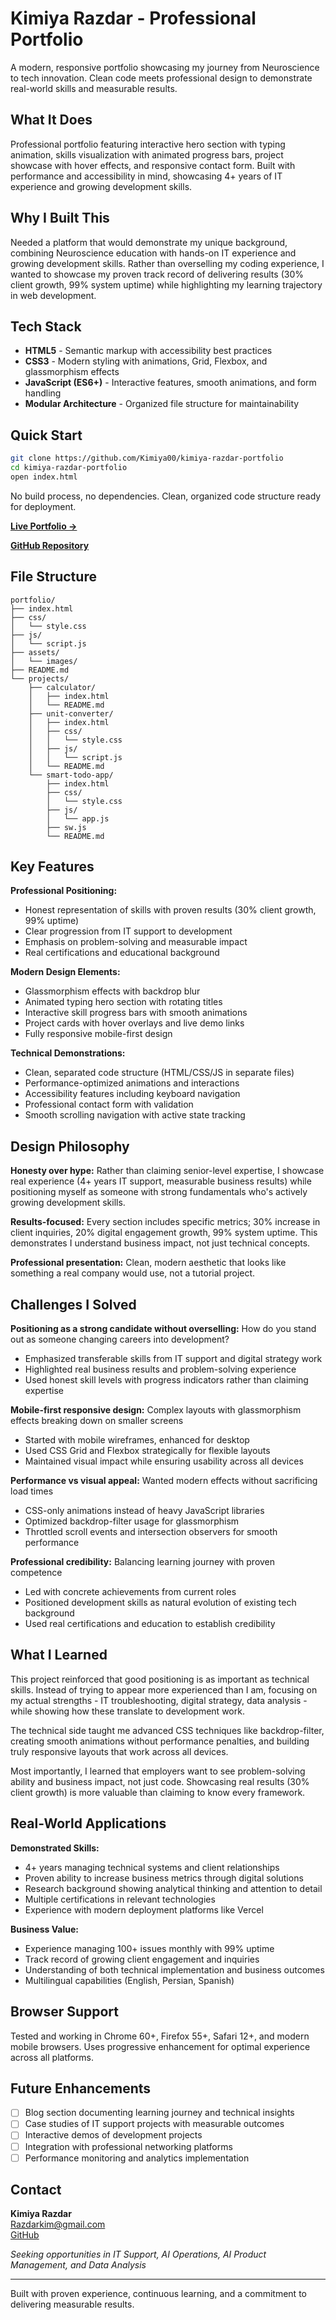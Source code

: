 # Kimiya Razdar - Professional Portfolio

A modern, responsive portfolio showcasing my journey from Neuroscience to tech innovation. Clean code meets professional design to demonstrate real-world skills and measurable results.

## What It Does

Professional portfolio featuring interactive hero section with typing animation, skills visualization with animated progress bars, project showcase with hover effects, and responsive contact form. Built with performance and accessibility in mind, showcasing 4+ years of IT experience and growing development skills.

## Why I Built This

Needed a platform that would demonstrate my unique background, combining Neuroscience education with hands-on IT experience and growing development skills. Rather than overselling my coding experience, I wanted to showcase my proven track record of delivering results (30% client growth, 99% system uptime) while highlighting my learning trajectory in web development.

## Tech Stack

- **HTML5** - Semantic markup with accessibility best practices
- **CSS3** - Modern styling with animations, Grid, Flexbox, and glassmorphism effects
- **JavaScript (ES6+)** - Interactive features, smooth animations, and form handling
- **Modular Architecture** - Organized file structure for maintainability

## Quick Start

```bash
git clone https://github.com/Kimiya00/kimiya-razdar-portfolio
cd kimiya-razdar-portfolio
open index.html
```

No build process, no dependencies. Clean, organized code structure ready for deployment.

**[Live Portfolio →](https://vercel.com/kimiyas-projects-063192c8/real-estate-ai-app)**

**[GitHub Repository](https://github.com/Kimiya00/kimiya-razdar-portfolio)**

## File Structure

```
portfolio/
├── index.html          
├── css/
│   └── style.css      
├── js/
│   └── script.js      
├── assets/
│   └── images/         
├── README.md          
└── projects/          
    ├── calculator/
    │   ├── index.html
    │   └── README.md
    ├── unit-converter/
    │   ├── index.html
    │   ├── css/
    │   │   └── style.css
    │   ├── js/
    │   │   └── script.js
    │   └── README.md
    └── smart-todo-app/
        ├── index.html
        ├── css/
        │   └── style.css
        ├── js/
        │   └── app.js
        ├── sw.js
        └── README.md
```

## Key Features

**Professional Positioning:**
- Honest representation of skills with proven results (30% client growth, 99% uptime)
- Clear progression from IT support to development
- Emphasis on problem-solving and measurable impact
- Real certifications and educational background

**Modern Design Elements:**
- Glassmorphism effects with backdrop blur
- Animated typing hero section with rotating titles
- Interactive skill progress bars with smooth animations
- Project cards with hover overlays and live demo links
- Fully responsive mobile-first design

**Technical Demonstrations:**
- Clean, separated code structure (HTML/CSS/JS in separate files)
- Performance-optimized animations and interactions
- Accessibility features including keyboard navigation
- Professional contact form with validation
- Smooth scrolling navigation with active state tracking

## Design Philosophy

**Honesty over hype:** Rather than claiming senior-level expertise, I showcase real experience (4+ years IT support, measurable business results) while positioning myself as someone with strong fundamentals who's actively growing development skills.

**Results-focused:** Every section includes specific metrics; 30% increase in client inquiries, 20% digital engagement growth, 99% system uptime. This demonstrates I understand business impact, not just technical concepts.

**Professional presentation:** Clean, modern aesthetic that looks like something a real company would use, not a tutorial project.

## Challenges I Solved

**Positioning as a strong candidate without overselling:** How do you stand out as someone changing careers into development?
- Emphasized transferable skills from IT support and digital strategy work
- Highlighted real business results and problem-solving experience
- Used honest skill levels with progress indicators rather than claiming expertise

**Mobile-first responsive design:** Complex layouts with glassmorphism effects breaking down on smaller screens
- Started with mobile wireframes, enhanced for desktop
- Used CSS Grid and Flexbox strategically for flexible layouts
- Maintained visual impact while ensuring usability across all devices

**Performance vs visual appeal:** Wanted modern effects without sacrificing load times
- CSS-only animations instead of heavy JavaScript libraries
- Optimized backdrop-filter usage for glassmorphism
- Throttled scroll events and intersection observers for smooth performance

**Professional credibility:** Balancing learning journey with proven competence
- Led with concrete achievements from current roles
- Positioned development skills as natural evolution of existing tech background
- Used real certifications and education to establish credibility

## What I Learned

This project reinforced that good positioning is as important as technical skills. Instead of trying to appear more experienced than I am, focusing on my actual strengths - IT troubleshooting, digital strategy, data analysis - while showing how these translate to development work.

The technical side taught me advanced CSS techniques like backdrop-filter, creating smooth animations without performance penalties, and building truly responsive layouts that work across all devices.

Most importantly, I learned that employers want to see problem-solving ability and business impact, not just code. Showcasing real results (30% client growth) is more valuable than claiming to know every framework.

## Real-World Applications

**Demonstrated Skills:**
- 4+ years managing technical systems and client relationships
- Proven ability to increase business metrics through digital solutions
- Research background showing analytical thinking and attention to detail
- Multiple certifications in relevant technologies
- Experience with modern deployment platforms like Vercel

**Business Value:**
- Experience managing 100+ issues monthly with 99% uptime
- Track record of growing client engagement and inquiries
- Understanding of both technical implementation and business outcomes
- Multilingual capabilities (English, Persian, Spanish)

## Browser Support

Tested and working in Chrome 60+, Firefox 55+, Safari 12+, and modern mobile browsers. Uses progressive enhancement for optimal experience across all platforms.

## Future Enhancements

- [ ] Blog section documenting learning journey and technical insights
- [ ] Case studies of IT support projects with measurable outcomes  
- [ ] Interactive demos of development projects
- [ ] Integration with professional networking platforms
- [ ] Performance monitoring and analytics implementation

## Contact

**Kimiya Razdar**  
Razdarkim@gmail.com    
[GitHub](https://github.com/Kimiya00)  

*Seeking opportunities in IT Support, AI Operations, AI Product Management, and Data Analysis*

---

Built with proven experience, continuous learning, and a commitment to delivering measurable results.